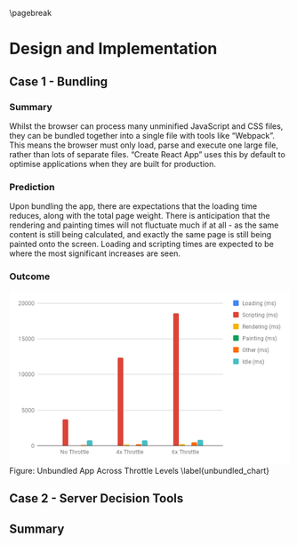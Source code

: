 \pagebreak

# Design and Implementation

## Case 1 - Bundling

### Summary

Whilst the browser can process many unminified JavaScript and CSS files, they can be bundled together into a single file with tools like “Webpack”.  This means the browser must only load, parse and execute one large file, rather than lots of separate files. 
“Create React App” uses this by default to optimise applications when they are built for production.

### Prediction

Upon bundling the app, there are expectations that the loading time reduces, along with the total page weight. There is anticipation that the rendering and painting times will not fluctuate much if at all - as the same content is still being calculated, and exactly the same page is still being painted onto the screen. Loading and scripting times are expected to be where the most significant increases are seen.

### Outcome
![Unbundled Chart](./images/unbundled_chart.png)
Figure: Unbundled App Across Throttle Levels \label{unbundled_chart}


## Case 2 - Server Decision Tools

## Summary
